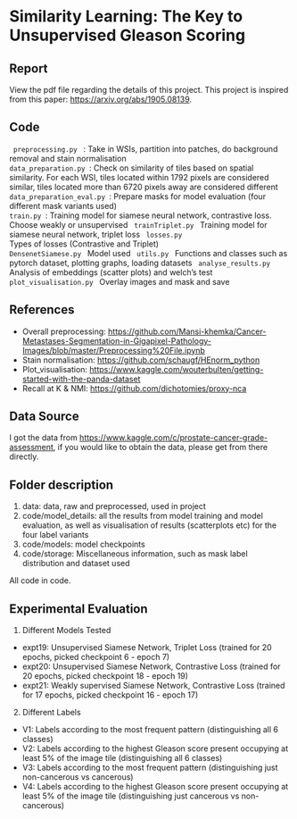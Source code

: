 # Similarity Learning: The Key to Unsupervised Gleason Scoring

## Report
View the pdf file regarding the details of this project. This project is inspired from this paper: https://arxiv.org/abs/1905.08139. 

## Code
<code> preprocessing.py </code> : Take in  WSIs, partition into patches, do background removal and stain normalisation
<code> data_preparation.py </code>: Check on similarity of tiles based on spatial similarity. For each WSI, tiles located within 1792 pixels are considered similar, tiles located more than 6720 pixels away are considered different 
<code> data_preparation_eval.py </code>: Prepare masks for model evaluation (four different mask variants used)
<code> train.py </code>: Training model for siamese neural network, contrastive loss. Choose weakly or unsupervised 
<code> trainTriplet.py </code> Training model for siamese neural network, triplet loss
<code> losses.py </code> Types of losses (Contrastive and Triplet)
<code> DensenetSiamese.py </code> Model used 
<code> utils.py </code> Functions and classes such as pytorch dataset, plotting graphs, loading datasets 
<code> analyse_results.py </code> Analysis of embeddings (scatter plots) and welch’s test 
<code> plot_visualisation.py </code> Overlay images and mask and save 

## References
- Overall preprocessing: https://github.com/Mansi-khemka/Cancer-Metastases-Segmentation-in-Gigapixel-Pathology-Images/blob/master/Preprocessing%20File.ipynb
- Stain normalisation: https://github.com/schaugf/HEnorm_python 
- Plot_visualisation: https://www.kaggle.com/wouterbulten/getting-started-with-the-panda-dataset
- Recall at K & NMI: https://github.com/dichotomies/proxy-nca
    
## Data Source
I got the data from https://www.kaggle.com/c/prostate-cancer-grade-assessment, if you would like to obtain the data, please get from there directly. 

## Folder description
1. data: data, raw and preprocessed, used in project
2. code/model_details: all the results from model training and model evaluation, as well as visualisation of results (scatterplots etc) for the four label variants
3. code/models: model checkpoints
4. code/storage: Miscellaneous information, such as mask label distribution and dataset used 

All code in code.

## Experimental Evaluation

1. Different Models Tested
- expt19: Unsupervised Siamese Network, Triplet Loss (trained for 20 epochs, picked checkpoint 6 - epoch 7)
- expt20: Unsupervised Siamese Network, Contrastive Loss (trained for 20 epochs, picked checkpoint 18 - epoch 19)
- expt21: Weakly supervised Siamese Network, Contrastive Loss (trained for 17 epochs, picked checkpoint 16 - epoch 17)

2. Different Labels
- V1: Labels according to the most frequent pattern (distinguishing all 6 classes) 
- V2: Labels according to the highest Gleason score present occupying at least 5% of the image tile (distinguishing all 6 classes) 
- V3: Labels according to the most frequent pattern (distinguishing just non-cancerous vs cancerous) 
- V4: Labels according to the highest Gleason score present occupying at least 5% of the image tile (distinguishing just cancerous vs non-cancerous) 